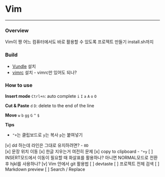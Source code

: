 # Vim

---

### Overview
Vim이 짱
어느 컴퓨터에서도 바로 활용할 수 있도록 프로젝트 만들기 install.sh까지

### Build
- [Vundle](https://github.com/VundleVim/Vundle.vim) 설치
- [vimrc](https://github.com/oognus/vim.git) 설치 - vimrc만 있어도 되나?

### How to use

**Insert mode**
`Ctrl+n`: auto complete
`i` `I`
`a` `A`
`o` `O`

**Cut & Paste**
`d` `D`: delete to the end of the line

**Move**
`w`
`b`
`gg` `G`
`^`
`$`

**Tips**
- `"+`는 클립보드로 `y`는 복사 `p`는 붙여넣기

[v] dd 하는데 라인은 그대로 유지하려면? - `0D`  
[x] 문장 위치 이동
[x] 한글 지우는거 여전히 문제
[x] copy to clipboard - `"+y`
[ ] INSERT모드에서 이동이 필요할 때 화살표를 활용하나? 아니면 NORMAL모드로 전환 후 hjkl를 사용하나?
[v] Vim 안에서 git 활용법
[ ] devtaste
[ ] 프로젝트 전체 검색
[ ] Markdown preview
[ ] Search / Replace

